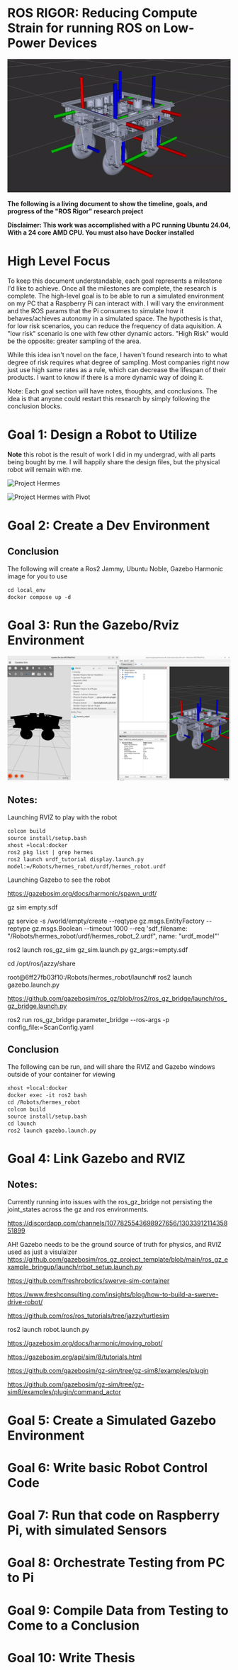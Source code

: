 # ROS RIGOR: Reducing Compute Strain for running ROS on Low-Power Devices

![Project Hermes with TF Frames](/assets/Demo.gif "Project Hermes")

__The following is a living document to show the timeline, goals, and progress of the "ROS Rigor" research project__

**Disclaimer: This work was accomplished with a PC running Ubuntu 24.04, With a 24 core AMD CPU. You must also have Docker installed**

# High Level Focus
To keep this document understandable, each goal represents a milestone I'd like to achieve. Once all the milestones are complete, the research is complete. The high-level goal is to be able to run a simulated environment on my PC that a Raspberry Pi can interact with. I will vary the environment and the ROS params that the Pi consumes to simulate how it behaves/achieves autonomy in a simulated space. The hypothesis is that, for low risk scenarios, you can reduce the frequency of data aquisition. A "low risk" scenario is one with few other dynamic actors. "High Risk" would be the opposite: greater sampling of the area. 

While this idea isn't novel on the face, I haven't found research into to what degree of risk requires what degree of sampling. Most companies right now just use high same rates as a rule, which can decrease the lifespan of their products. I want to know if there is a more dynamic way of doing it.

Note: Each goal section will have notes, thoughts, and conclusions. The idea is that anyone could restart this research by simply following the conclusion blocks.

# Goal 1: Design a Robot to Utilize

**Note** this robot is the result of work I did in my undergrad, with all parts being bought by me. I will happily share the design files, but the physical robot will remain with me.

![Project Hermes](/assets/Robot.png "Project Hermes")

![Project Hermes with Pivot](/assets/pivot.gif "Project Hermes")

# Goal 2: Create a Dev Environment

## Conclusion

The following will create a Ros2 Jammy, Ubuntu Noble, Gazebo Harmonic image for you to use

```
cd local_env
docker compose up -d
```

# Goal 3: Run the Gazebo/Rviz Environment

![GazeboRviz](/assets/GazeboRviz.png "GazeboRviz")

## Notes:

Launching RVIZ to play with the robot

```
colcon build
source install/setup.bash
xhost +local:docker
ros2 pkg list | grep hermes
ros2 launch urdf_tutorial display.launch.py model:=/Robots/hermes_robot/urdf/hermes_robot.urdf
```

Launching Gazebo to see the robot

https://gazebosim.org/docs/harmonic/spawn_urdf/

gz sim empty.sdf

gz service -s /world/empty/create --reqtype gz.msgs.EntityFactory --reptype gz.msgs.Boolean --timeout 1000 --req 'sdf_filename: "/Robots/hermes_robot/urdf/hermes_robot_2.urdf", name: "urdf_model"'

ros2 launch ros_gz_sim gz_sim.launch.py gz_args:=empty.sdf


cd /opt/ros/jazzy/share

root@6ff27fb03f10:/Robots/hermes_robot/launch# ros2 launch gazebo.launch.py 

https://github.com/gazebosim/ros_gz/blob/ros2/ros_gz_bridge/launch/ros_gz_bridge.launch.py

ros2 run ros_gz_bridge parameter_bridge --ros-args -p config_file:=ScanConfig.yaml 

## Conclusion

The following can be run, and will share the RVIZ and Gazebo windows outside of your container for viewing

```
xhost +local:docker
docker exec -it ros2 bash
cd /Robots/hermes_robot
colcon build
source install/setup.bash
cd launch
ros2 launch gazebo.launch.py 
```

# Goal 4: Link Gazebo and RVIZ

## Notes:

Currently running into issues with the ros_gz_bridge not persisting the joint_states across the gz and ros environments.

https://discordapp.com/channels/1077825543698927656/1303391211435851899


AH! Gazebo needs to be the ground source of truth for physics, and RVIZ used as just a visulaizer
https://github.com/gazebosim/ros_gz_project_template/blob/main/ros_gz_example_bringup/launch/rrbot_setup.launch.py

https://github.com/freshrobotics/swerve-sim-container

https://www.freshconsulting.com/insights/blog/how-to-build-a-swerve-drive-robot/

https://github.com/ros/ros_tutorials/tree/jazzy/turtlesim

ros2 launch robot.launch.py

https://gazebosim.org/docs/harmonic/moving_robot/

https://gazebosim.org/api/sim/8/tutorials.html

https://github.com/gazebosim/gz-sim/tree/gz-sim8/examples/plugin

https://github.com/gazebosim/gz-sim/tree/gz-sim8/examples/plugin/command_actor

# Goal 5: Create a Simulated Gazebo Environment

# Goal 6: Write basic Robot Control Code 

# Goal 7: Run that code on Raspberry Pi, with simulated Sensors

# Goal 8: Orchestrate Testing from PC to Pi 


# Goal 9: Compile Data from Testing to Come to a Conclusion

# Goal 10: Write Thesis
